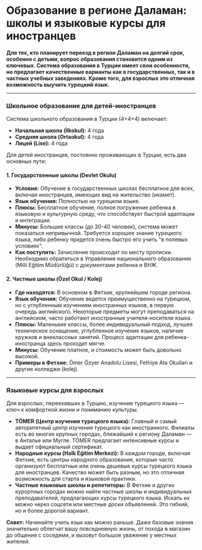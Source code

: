 # Образование в регионе Даламан: школы и языковые курсы для иностранцев

**Для тех, кто планирует переезд в регион Даламан на долгий срок, особенно с детьми, вопрос образования становится одним из ключевых. Система образования в Турции имеет свои особенности, но предлагает качественные варианты как в государственных, так и в частных учебных заведениях. Кроме того, для взрослых это отличная возможность выучить турецкий язык.**

---

### Школьное образование для детей-иностранцев

Система школьного образования в Турции (4+4+4) включает:
-   **Начальная школа (İlkokul):** 4 года
-   **Средняя школа (Ortaokul):** 4 года
-   **Лицей (Lise):** 4 года

Для детей иностранцев, постоянно проживающих в Турции, есть два основных пути:

#### 1. Государственные школы (Devlet Okulu)
-   **Условия:** Обучение в государственных школах бесплатное для всех, включая иностранцев, имеющих вид на жительство (икамет).
-   **Язык обучения:** Полностью на турецком языке.
-   **Плюсы:** Бесплатное обучение, полное погружение ребенка в языковую и культурную среду, что способствует быстрой адаптации и интеграции.
-   **Минусы:** Большие классы (до 30-40 человек), система может показаться непривычной. Требуется хорошее знание турецкого языка, либо ребенку придется очень быстро его учить "в полевых условиях".
-   **Как поступить:** Зачисление происходит по месту прописки. Необходимо обратиться в Управление национального образования (Milli Eğitim Müdürlüğü) с документами ребенка и ВНЖ.

#### 2. Частные школы (Özel Okul / Kolej)
-   **Где находятся:** В основном в Фетхие, крупнейшем городе региона.
-   **Язык обучения:** Обучение ведется преимущественно на турецком, но с углубленным изучением иностранных языков, в первую очередь английского. Некоторые предметы могут преподаваться на английском, часто работают иностранные учителя-носители языка.
-   **Плюсы:** Маленькие классы, более индивидуальный подход, лучшее техническое оснащение, углубленное изучение языков, наличие кружков и внеклассных занятий. Процесс адаптации для ребенка-иностранца здесь проходит мягче.
-   **Минусы:** Обучение платное, и стоимость может быть довольно высокой.
-   **Примеры в Фетхие:** Ömer Özyer Anadolu Lisesi, Fethiye Ata Okulları и другие колледжи (kolej).

---

### Языковые курсы для взрослых

Для взрослых, переехавших в Турцию, изучение турецкого языка — ключ к комфортной жизни и пониманию культуры.

-   **TÖMER (Центр изучения турецкого языка):** Главный и самый авторитетный центр изучения турецкого как иностранного. Филиалы есть во многих крупных городах, ближайший к региону Даламан — в Анталье или Мугле. TÖMER предлагает интенсивные курсы и выдает официальный сертификат.
-   **Народные курсы (Halk Eğitim Merkezi):** В каждом городе, включая Фетхие, есть центры народного образования, которые часто организуют бесплатные или очень дешевые курсы турецкого языка для иностранцев. Качество может быть разным, но это отличная возможность для старта и языковой практики.
-   **Частные языковые школы и репетиторы:** В Фетхие и других курортных городах можно найти частные школы и индивидуальных преподавателей, предлагающих курсы турецкого языка. Искать их можно через соцсети или местные доски объявлений. Это гибкий, но и более дорогой вариант.

**Совет:** Начинайте учить язык как можно раньше. Даже базовые знания значительно облегчат вашу повседневную жизнь, от похода в магазин до общения с соседями, и вызовут большое уважение у местных жителей. 